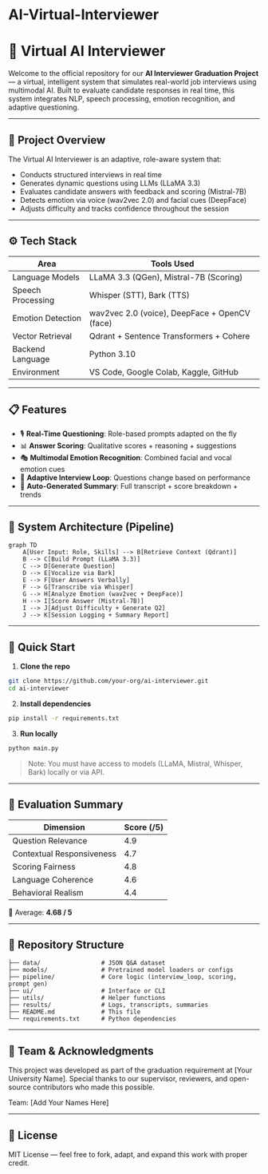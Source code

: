 # AI-Virtual-Interviewer

# 🤖 Virtual AI Interviewer

Welcome to the official repository for our **AI Interviewer Graduation Project** — a virtual, intelligent system that simulates real-world job interviews using multimodal AI. Built to evaluate candidate responses in real time, this system integrates NLP, speech processing, emotion recognition, and adaptive questioning.

---

## 📌 Project Overview

The Virtual AI Interviewer is an adaptive, role-aware system that:

* Conducts structured interviews in real time
* Generates dynamic questions using LLMs (LLaMA 3.3)
* Evaluates candidate answers with feedback and scoring (Mistral-7B)
* Detects emotion via voice (wav2vec 2.0) and facial cues (DeepFace)
* Adjusts difficulty and tracks confidence throughout the session

---

## ⚙️ Tech Stack

| Area              | Tools Used                                    |
| ----------------- | --------------------------------------------- |
| Language Models   | LLaMA 3.3 (QGen), Mistral-7B (Scoring)        |
| Speech Processing | Whisper (STT), Bark (TTS)                     |
| Emotion Detection | wav2vec 2.0 (voice), DeepFace + OpenCV (face) |
| Vector Retrieval  | Qdrant + Sentence Transformers + Cohere       |
| Backend Language  | Python 3.10                                   |
| Environment       | VS Code, Google Colab, Kaggle, GitHub         |

---

## 📋 Features

* 🎙️ **Real-Time Questioning**: Role-based prompts adapted on the fly
* 📊 **Answer Scoring**: Qualitative scores + reasoning + suggestions
* 🎭 **Multimodal Emotion Recognition**: Combined facial and vocal emotion cues
* 🔄 **Adaptive Interview Loop**: Questions change based on performance
* 📄 **Auto-Generated Summary**: Full transcript + score breakdown + trends

---

## 🧠 System Architecture (Pipeline)

```mermaid
graph TD
    A[User Input: Role, Skills] --> B[Retrieve Context (Qdrant)]
    B --> C[Build Prompt (LLaMA 3.3)]
    C --> D[Generate Question]
    D --> E[Vocalize via Bark]
    E --> F[User Answers Verbally]
    F --> G[Transcribe via Whisper]
    G --> H[Analyze Emotion (wav2vec + DeepFace)]
    H --> I[Score Answer (Mistral-7B)]
    I --> J[Adjust Difficulty + Generate Q2]
    J --> K[Session Logging + Summary Report]
```

---

## 🚀 Quick Start

1. **Clone the repo**

```bash
git clone https://github.com/your-org/ai-interviewer.git
cd ai-interviewer
```

2. **Install dependencies**

```bash
pip install -r requirements.txt
```

3. **Run locally**

```bash
python main.py
```

> Note: You must have access to models (LLaMA, Mistral, Whisper, Bark) locally or via API.

---

## 🧪 Evaluation Summary

| Dimension                 | Score (/5) |
| ------------------------- | ---------- |
| Question Relevance        | 4.9        |
| Contextual Responsiveness | 4.7        |
| Scoring Fairness          | 4.8        |
| Language Coherence        | 4.6        |
| Behavioral Realism        | 4.4        |

📌 Average: **4.68 / 5**

---

## 📂 Repository Structure

```
├── data/                 # JSON Q&A dataset
├── models/               # Pretrained model loaders or configs
├── pipeline/             # Core logic (interview_loop, scoring, prompt gen)
├── ui/                   # Interface or CLI
├── utils/                # Helper functions
├── results/              # Logs, transcripts, summaries
├── README.md             # This file
└── requirements.txt      # Python dependencies
```

---

## 📣 Team & Acknowledgments

This project was developed as part of the graduation requirement at \[Your University Name]. Special thanks to our supervisor, reviewers, and open-source contributors who made this possible.

Team: \[Add Your Names Here]

---

## 📌 License

MIT License — feel free to fork, adapt, and expand this work with proper credit.
